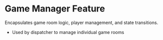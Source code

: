 # Game Manager Feature

Encapsulates game room logic, player management, and state transitions.
- Used by dispatcher to manage individual game rooms
